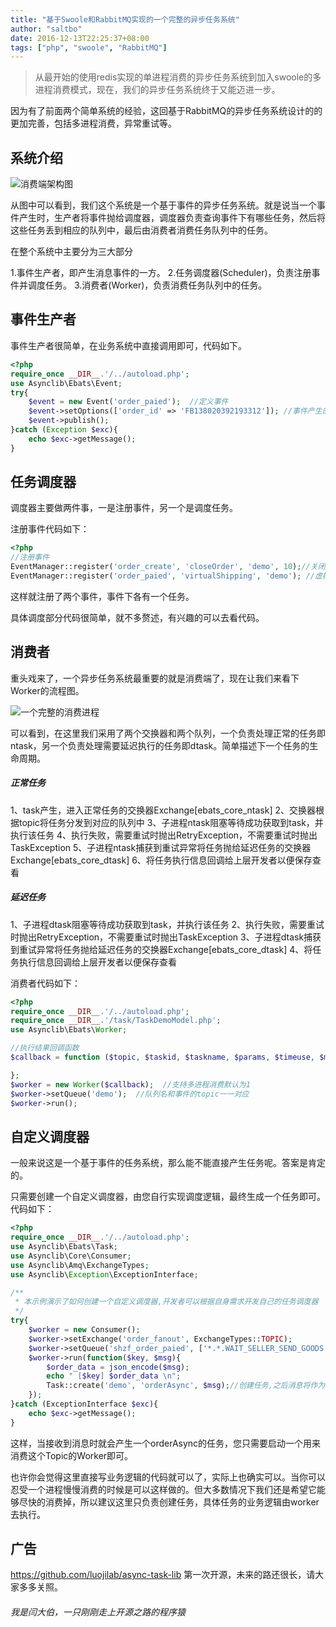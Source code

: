 ```yaml
---
title: "基于Swoole和RabbitMQ实现的一个完整的异步任务系统"
author: "saltbo"
date: 2016-12-13T22:25:37+08:00
tags: ["php", "swoole", "RabbitMQ"] 
---
```


> 从最开始的使用redis实现的单进程消费的异步任务系统到加入swoole的多进程消费模式，现在，我们的异步任务系统终于又能迈进一步。
<!-- more -->


因为有了前面两个简单系统的经验，这回基于RabbitMQ的异步任务系统设计的的更加完善，包括多进程消费，异常重试等。

## 系统介绍 ##
![消费端架构图](http://upload-images.jianshu.io/upload_images/1846751-5977d285fdbeb5e3.png?imageMogr2/auto-orient/strip%7CimageView2/2/w/1240)

从图中可以看到，我们这个系统是一个基于事件的异步任务系统。就是说当一个事件产生时，生产者将事件抛给调度器，调度器负责查询事件下有哪些任务，然后将这些任务丢到相应的队列中，最后由消费者消费任务队列中的任务。

在整个系统中主要分为三大部分

1.事件生产者，即产生消息事件的一方。
2.任务调度器(Scheduler)，负责注册事件并调度任务。
3.消费者(Worker)，负责消费任务队列中的任务。

## 事件生产者  ##

事件生产者很简单，在业务系统中直接调用即可，代码如下。
```php
<?php
require_once __DIR__.'/../autoload.php';
use Asynclib\Ebats\Event;
try{
    $event = new Event('order_paied');  //定义事件
    $event->setOptions(['order_id' => 'FB138020392193312']); //事件产生的参数
    $event->publish();
}catch (Exception $exc){
    echo $exc->getMessage();
}
```

## 任务调度器 ##

调度器主要做两件事，一是注册事件，另一个是调度任务。

注册事件代码如下：

```php
<?php
//注册事件
EventManager::register('order_create', 'closeOrder', 'demo', 10);//关闭未付款订单(延迟任务)
EventManager::register('order_paied', 'virtualShipping', 'demo'); //虚拟商品自动发货
```
这样就注册了两个事件，事件下各有一个任务。

具体调度部分代码很简单，就不多赘述，有兴趣的可以去看代码。

## 消费者 ##

重头戏来了，一个异步任务系统最重要的就是消费端了，现在让我们来看下Worker的流程图。

![一个完整的消费进程](http://upload-images.jianshu.io/upload_images/1846751-9d6800435a8331db.png?imageMogr2/auto-orient/strip%7CimageView2/2/w/1240)

可以看到，在这里我们采用了两个交换器和两个队列，一个负责处理正常的任务即ntask，另一个负责处理需要延迟执行的任务即dtask。简单描述下一个任务的生命周期。

##### 正常任务
1、task产生，进入正常任务的交换器Exchange[ebats_core_ntask]
2、交换器根据topic将任务分发到对应的队列中
3、子进程ntask阻塞等待成功获取到task，并执行该任务
4、执行失败，需要重试时抛出RetryException，不需要重试时抛出TaskException
5、子进程ntask捕获到重试异常将任务抛给延迟任务的交换器Exchange[ebats_core_dtask]
6、将任务执行信息回调给上层开发者以便保存查看

##### 延迟任务
1、子进程dtask阻塞等待成功获取到task，并执行该任务
2、执行失败，需要重试时抛出RetryException，不需要重试时抛出TaskException
3、子进程dtask捕获到重试异常将任务抛给延迟任务的交换器Exchange[ebats_core_dtask]
4、将任务执行信息回调给上层开发者以便保存查看

消费者代码如下：

```php
<?php
require_once __DIR__.'/../autoload.php';
require_once __DIR__.'/task/TaskDemoModel.php';
use Asynclib\Ebats\Worker;

//执行结果回调函数
$callback = function ($topic, $taskid, $taskname, $params, $timeuse, $message){

};
$worker = new Worker($callback);  //支持多进程消费默认为1
$worker->setQueue('demo');  //队列名和事件的topic一一对应
$worker->run();
```

## 自定义调度器 ##

一般来说这是一个基于事件的任务系统，那么能不能直接产生任务呢。答案是肯定的。

只需要创建一个自定义调度器，由您自行实现调度逻辑，最终生成一个任务即可。代码如下：

```php
<?php
require_once __DIR__.'/../autoload.php';
use Asynclib\Ebats\Task;
use Asynclib\Core\Consumer;
use Asynclib\Amq\ExchangeTypes;
use Asynclib\Exception\ExceptionInterface;

/** 
 * 本示例演示了如何创建一个自定义调度器,开发者可以根据自身需求开发自己的任务调度器
 */
try{
    $worker = new Consumer();
    $worker->setExchange('order_fanout', ExchangeTypes::TOPIC);
    $worker->setQueue('shzf_order_paied', ['*.*.WAIT_SELLER_SEND_GOODS']);
    $worker->run(function($key, $msg){
        $order_data = json_encode($msg);
        echo " [$key] $order_data \n";
        Task::create('demo', 'orderAsync', $msg);//创建任务,之后消息将作为参数由任务接管处理
    });
}catch (ExceptionInterface $exc){
    echo $exc->getMessage();
}
```
这样，当接收到消息时就会产生一个orderAsync的任务，您只需要启动一个用来消费这个Topic的Worker即可。

也许你会觉得这里直接写业务逻辑的代码就可以了，实际上也确实可以。当你可以忍受一个进程慢慢消费的时候是可以这样做的。但大多数情况下我们还是希望它能够尽快的消费掉，所以建议这里只负责创建任务，具体任务的业务逻辑由worker去执行。


## 广告 ##

https://github.com/luojilab/async-task-lib
第一次开源，未来的路还很长，请大家多多关照。


###### *我是闫大伯，一只刚刚走上开源之路的程序猿*


